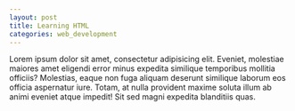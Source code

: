 ```yaml
---
layout: post
title: Learning HTML
categories: web_development
---
```


Lorem ipsum dolor sit amet, consectetur adipisicing elit. Eveniet, molestiae maiores amet eligendi error minus expedita similique temporibus mollitia officiis? Molestias, eaque non fuga aliquam deserunt similique laborum eos officia aspernatur iure. Totam, at nulla provident maxime soluta illum ab animi eveniet atque impedit! Sit sed magni expedita blanditiis quas.